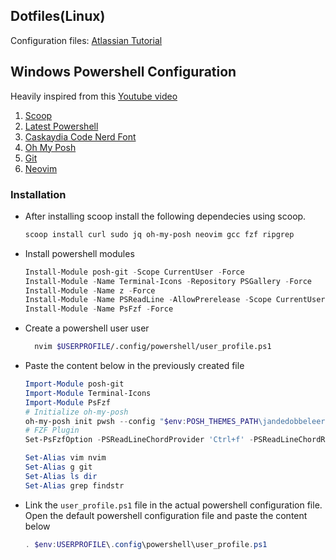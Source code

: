 ## Dotfiles(Linux)
Configuration files:
[Atlassian Tutorial](https://www.atlassian.com/git/tutorials/dotfiles)


## Windows Powershell Configuration
Heavily inspired from this [Youtube video](https://www.youtube.com/watch?v=5-aK2_WwrmM)
1. [Scoop](https://scoop.sh/)
2. [Latest Powershell](https://docs.microsoft.com/en-us/powershell/scripting/install/installing-powershell-on-windows?view=powershell-7.2)
3. [Caskaydia Code Nerd Font](https://www.nerdfonts.com/font-downloads)
4. [Oh My Posh](https://ohmyposh.dev/docs/installation/windows)
5. [Git](https://git-scm.com/downloads)
6. [Neovim](https://neovim.io/)

### Installation
  - After installing scoop install the following dependecies using scoop.
  
    ```sh
    scoop install curl sudo jq oh-my-posh neovim gcc fzf ripgrep
    ```
  - Install powershell modules
  
    ```ps1
    Install-Module posh-git -Scope CurrentUser -Force
    Install-Module -Name Terminal-Icons -Repository PSGallery -Force
    Install-Module -Name z -Force
    Install-Module -Name PSReadLine -AllowPrerelease -Scope CurrentUser -Force -SkipPublisherCheck
    Install-Module -Name PsFzf -Force
    ```
  - Create a powershell user user
  
    ```sh
      nvim $USERPROFILE/.config/powershell/user_profile.ps1
    ```
    
  - Paste the content below in the previously created file
  
    ```ps1
    Import-Module posh-git
    Import-Module Terminal-Icons
    Import-Module PsFzf
    # Initialize oh-my-posh
    oh-my-posh init pwsh --config "$env:POSH_THEMES_PATH\jandedobbeleer.omp.json" | Invoke-Expression
    # FZF Plugin
    Set-PsFzfOption -PSReadLineChordProvider 'Ctrl+f' -PSReadLineChordReversedHistory 'Ctrl+r'

    Set-Alias vim nvim
    Set-Alias g git
    Set-Alias ls dir
    Set-Alias grep findstr
    ```
  
  - Link the `user_profile.ps1` file in the actual powershell configuration file. Open the default powershell configuration file and paste the content below
   
    ```ps1
    . $env:USERPROFILE\.config\powershell\user_profile.ps1
    ```

